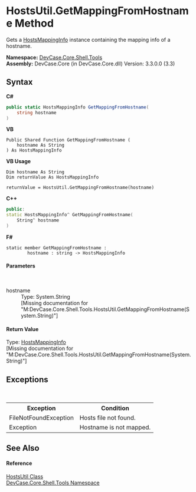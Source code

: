 # HostsUtil.GetMappingFromHostname Method 
 

Gets a <a href="T_DevCase_Core_Shell_HostsMappingInfo">HostsMappingInfo</a> instance containing the mapping info of a hostname.

**Namespace:**&nbsp;<a href="N_DevCase_Core_Shell_Tools">DevCase.Core.Shell.Tools</a><br />**Assembly:**&nbsp;DevCase.Core (in DevCase.Core.dll) Version: 3.3.0.0 (3.3)

## Syntax

**C#**<br />
``` C#
public static HostsMappingInfo GetMappingFromHostname(
	string hostname
)
```

**VB**<br />
``` VB
Public Shared Function GetMappingFromHostname ( 
	hostname As String
) As HostsMappingInfo
```

**VB Usage**<br />
``` VB Usage
Dim hostname As String
Dim returnValue As HostsMappingInfo

returnValue = HostsUtil.GetMappingFromHostname(hostname)
```

**C++**<br />
``` C++
public:
static HostsMappingInfo^ GetMappingFromHostname(
	String^ hostname
)
```

**F#**<br />
``` F#
static member GetMappingFromHostname : 
        hostname : string -> HostsMappingInfo 

```


#### Parameters
&nbsp;<dl><dt>hostname</dt><dd>Type: System.String<br />\[Missing <param name="hostname"/> documentation for "M:DevCase.Core.Shell.Tools.HostsUtil.GetMappingFromHostname(System.String)"\]</dd></dl>

#### Return Value
Type: <a href="T_DevCase_Core_Shell_HostsMappingInfo">HostsMappingInfo</a><br />\[Missing <returns> documentation for "M:DevCase.Core.Shell.Tools.HostsUtil.GetMappingFromHostname(System.String)"\]

## Exceptions
&nbsp;<table><tr><th>Exception</th><th>Condition</th></tr><tr><td>FileNotFoundException</td><td>Hosts file not found.</td></tr><tr><td>Exception</td><td>Hostname is not mapped.</td></tr></table>

## See Also


#### Reference
<a href="T_DevCase_Core_Shell_Tools_HostsUtil">HostsUtil Class</a><br /><a href="N_DevCase_Core_Shell_Tools">DevCase.Core.Shell.Tools Namespace</a><br />